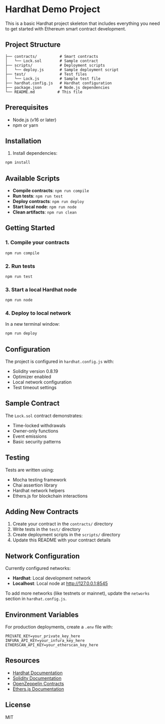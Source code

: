 # Hardhat Demo Project

This is a basic Hardhat project skeleton that includes everything you need to get started with Ethereum smart contract development.

## Project Structure

```
├── contracts/          # Smart contracts
│   └── Lock.sol        # Sample contract
├── scripts/            # Deployment scripts
│   └── deploy.js       # Sample deployment script
├── test/               # Test files
│   └── Lock.js         # Sample test file
├── hardhat.config.js   # Hardhat configuration
├── package.json        # Node.js dependencies
└── README.md          # This file
```

## Prerequisites

- Node.js (v16 or later)
- npm or yarn

## Installation

1. Install dependencies:
```bash
npm install
```

## Available Scripts

- **Compile contracts**: `npm run compile`
- **Run tests**: `npm run test`
- **Deploy contracts**: `npm run deploy`
- **Start local node**: `npm run node`
- **Clean artifacts**: `npm run clean`

## Getting Started

### 1. Compile your contracts
```bash
npm run compile
```

### 2. Run tests
```bash
npm run test
```

### 3. Start a local Hardhat node
```bash
npm run node
```

### 4. Deploy to local network
In a new terminal window:
```bash
npm run deploy
```

## Configuration

The project is configured in `hardhat.config.js` with:
- Solidity version 0.8.19
- Optimizer enabled
- Local network configuration
- Test timeout settings

## Sample Contract

The `Lock.sol` contract demonstrates:
- Time-locked withdrawals
- Owner-only functions
- Event emissions
- Basic security patterns

## Testing

Tests are written using:
- Mocha testing framework
- Chai assertion library
- Hardhat network helpers
- Ethers.js for blockchain interactions

## Adding New Contracts

1. Create your contract in the `contracts/` directory
2. Write tests in the `test/` directory
3. Create deployment scripts in the `scripts/` directory
4. Update this README with your contract details

## Network Configuration

Currently configured networks:
- **Hardhat**: Local development network
- **Localhost**: Local node at http://127.0.0.1:8545

To add more networks (like testnets or mainnet), update the `networks` section in `hardhat.config.js`.

## Environment Variables

For production deployments, create a `.env` file with:
```
PRIVATE_KEY=your_private_key_here
INFURA_API_KEY=your_infura_key_here
ETHERSCAN_API_KEY=your_etherscan_key_here
```

## Resources

- [Hardhat Documentation](https://hardhat.org/docs)
- [Solidity Documentation](https://docs.soliditylang.org/)
- [OpenZeppelin Contracts](https://docs.openzeppelin.com/contracts/)
- [Ethers.js Documentation](https://docs.ethers.org/)

## License

MIT
